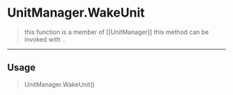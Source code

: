 # UnitManager.WakeUnit
> this function is a member of [[UnitManager]]
> this method can be invoked with `.`
-----
## Usage
> UnitManager.WakeUnit()
